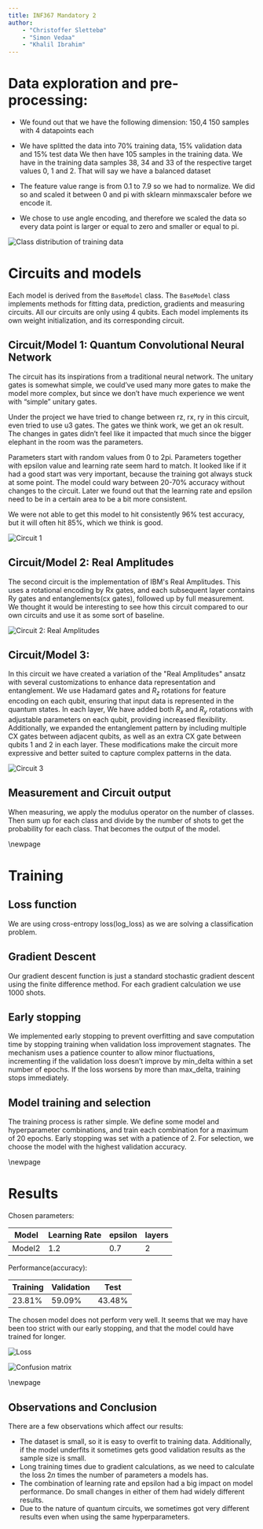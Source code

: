 ```yaml
---
title: INF367 Mandatory 2
author: 
    - "Christoffer Slettebø"
    - "Simon Vedaa"
    - "Khalil Ibrahim"
---
```


# Data exploration and pre-processing:

* We found out that we have the following dimension: 150,4
    150 samples with 4 datapoints each

* We have splitted the data into 70% training data, 15% validation data and 15% test data
    We then have 105 samples in the training data. We have in the training data samples 38, 34 and 33 of the respective target values 0, 1 and 2. 
    That will say we have a balanced dataset

* The feature value range is from 0.1 to 7.9 so we had to normalize.
    We did so and scaled it between 0 and pi with sklearn minmaxscaler before we encode it. 

* We chose to use angle encoding, and therefore we 
    scaled the data so every data point is larger or equal to zero and smaller or equal to pi.

![Class distribution of training data](images/class_distribution.png)

# Circuits and models

Each model is derived from the `BaseModel` class.
The `BaseModel` class implements methods for fitting data, prediction, gradients and 
measuring circuits. All our circuits are only using 4 qubits.
Each model implements its own weight initialization, and its corresponding circuit.

## Circuit/Model 1: Quantum Convolutional Neural Network

The circuit has its inspirations from a traditional neural network. The unitary gates is somewhat simple, we could’ve used many more gates to make the model more complex, but since we don’t have much experience we went with “simple” unitary gates. 

Under the project we have tried to change between rz, rx, ry in this circuit, even tried to use u3 gates. The gates we think work, we get an ok result. The changes in gates didn’t feel like it impacted that much since the bigger elephant in the room was the parameters. 

Parameters start with random values from 0 to 2pi. Parameters together with epsilon value and learning rate seem hard to match. It looked like if it had a good start was very important, because the training got always stuck at some point. The model could wary between 20-70% accuracy without changes to the circuit. Later we found out that the learning rate and epsilon need to be in a certain area to be a bit more consistent.

We were not able to get this model to hit consistently 96% test accuracy, but it will often hit 85%, which we think is good. 

![Circuit 1](images/circuit1.png)

## Circuit/Model 2: Real Amplitudes

The second circuit is the implementation of IBM's Real Amplitudes.
This uses a rotational encoding by Rx gates, and each subsequent layer 
contains Ry gates and entanglements(cx gates), followed up by full measurement.
We thought it would be interesting to see how this circuit compared to our own circuits 
and use it as some sort of baseline.


![Circuit 2: Real Amplitudes](images/circuit2.png)

## Circuit/Model 3:

In this circuit we have created a variation of the "Real Amplitudes" ansatz with several customizations
to enhance data representation and entanglement.
We use Hadamard gates and $R_z$ rotations for feature encoding on each qubit,
ensuring that input data is represented in the quantum states.
In each layer, We have added both $R_x$ and $R_y$ rotations with adjustable parameters on each qubit,
providing increased flexibility. Additionally, we expanded the entanglement pattern by including
multiple CX gates between adjacent qubits, as well as an extra CX gate between qubits 1 and 2 in each layer.
These modifications make the circuit more expressive and better suited to capture complex patterns in the data.

![Circuit 3](images/circuit3.png)


## Measurement and Circuit output

When measuring, we apply the modulus operator on the number of classes.
Then sum up for each class and divide by the number of shots to get the probability for each class. 
That becomes the output of the model.


\newpage

# Training


## Loss function

We are using cross-entropy loss(log_loss) as we are solving a classification problem.


## Gradient Descent

Our gradient descent function is just a standard stochastic gradient descent using
the finite difference method.
For each gradient calculation we use 1000 shots. 

## Early stopping
We implemented early stopping to prevent overfitting and save computation time by 
stopping training when validation loss improvement stagnates.
The mechanism uses a patience counter to allow minor fluctuations,
incrementing if the validation loss doesn’t improve by min_delta within a set number of epochs.
If the loss worsens by more than max_delta, training stops immediately. 

## Model training and selection

The training process is rather simple. We define some model and hyperparameter combinations,
and train each combination for a maximum of 20 epochs. Early stopping was set 
with a patience of 2.
For selection, we choose the model with the highest validation accuracy.


\newpage

# Results

Chosen parameters:

| Model | Learning Rate | epsilon | layers |
| --------------- | --------------- | --------------- | --|
| Model2 | 1.2 | 0.7 | 2 |

Performance(accuracy):

| Training | Validation | Test |
| --------------- | --------------- | --------------- |
| 23.81% | 59.09% | 43.48%  |


The chosen model does not perform very well. It seems that we may have been too strict 
with our early stopping, and that the model could have trained for longer.



![Loss](images/loss.png)

![Confusion matrix](images/confusion_matrix.png)

\newpage

## Observations and Conclusion

There are a few observations which affect our results:

- The dataset is small, so it is easy to overfit to training data.
    Additionally, if the model underfits it sometimes gets good validation 
    results as the sample size is small.
- Long training times due to gradient calculations, as we need
    to calculate the loss $2n$ times the number of parameters 
    a models has.
- The combination of learning rate and epsilon had a big impact on model performance.
    Do small changes in either of them had widely different results.
- Due to the nature of quantum circuits, we sometimes got very different results even
    when using the same hyperparameters. 
